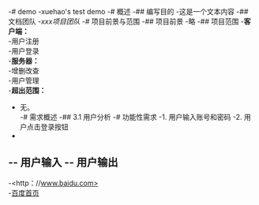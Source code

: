 -# demo
 -xuehao's test demo
 -# 概述
 -## 编写目的
 -这是一个文本内容
 -## 文档团队
 -*xxx项目团队*
 -# 项目前景与范围
 -## 项目前景
 -略
 -## 项目范围
 -**客户端：**  
 -用户注册  
 -用户登录  
 -**服务器：**  
 -增删改查  
 -用户管理  
 -**超出范围：**  
 -    无。  
 -# 需求概述
 -## 3.1 用户分析
 -# 功能性需求
 -1. 用户输入账号和密码
 -2. 用户点击登录按钮
 -
 -- 用户输入
 -- 用户输出
 -
 -<http：//www.baidu.com>  
 -[百度首页](http：//www.baidu.com)
